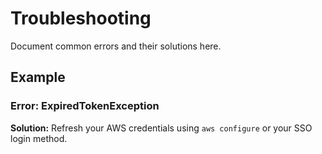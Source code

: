 # Troubleshooting

Document common errors and their solutions here.

## Example

### Error: ExpiredTokenException
**Solution:** Refresh your AWS credentials using `aws configure` or your SSO login method. 